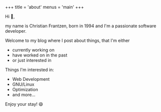 +++
title = 'about'
menus = 'main'
+++

Hi :wave:,

my name is Christian Frantzen, born in 1994 and I'm a passionate software developer. 

Welcome to my blog where I post about things, 
that I'm either
- currently working on
- have worked on in the past
- or just interested in

Things I'm interested in:
* Web Development
* GNU/Linux
* Optimization
* and more...

Enjoy your stay! :smile: